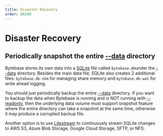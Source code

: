 ```yaml
---
title: Disaster Recovery
order: 60200
---
```


# Disaster Recovery

## **Periodically snapshot the entire** [**--data**](/docs/reference/command-line#data-less-than-less-than-directory-greater-than-greater-than) **directory**

Bytebase stores its own data into a [SQLite](http://sqlite.com) file called `bytebase.db`under the [--data](/docs/reference/command-line#data-less-than-less-than-directory-greater-than-greater-than) directory. Besides the main data file, SQLite also creates 2 additional files: `bytebase.db-shm` for managing share memory and `bytebase.db-wal` for write ahead logging.

You should just periodically backup the entire [--data](/docs/reference/command-line#data-less-than-less-than-directory-greater-than-greater-than) directory. If you want to backup the data when Bytebase is running and is NOT running with [--readonly](/docs/reference/command-line#readonly), then the underlying data volume must support snapshot feature where the entire directory can take a snapshot at the same time, otherwise it may produce a corrupted backup file.

Another option is to use [Litestream](https://litestream.io) to continuously stream SQLite changes to AWS S3, Azure Blob Storage, Google Cloud Storage, SFTP, or NFS.
